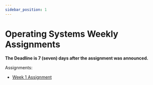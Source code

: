 ```yaml
---
sidebar_position: 1
---
```


# Operating Systems Weekly Assignments

**The Deadline is 7 (seven) days after the assignment was announced.**  

Assignments:
- [Week 1 Assignment](week-1)